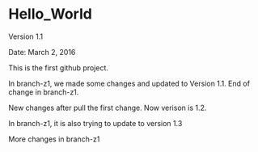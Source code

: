 ﻿# Hello_World

Version 1.1

Date: March 2, 2016

This is the first github project.

In branch-z1, we made some changes and updated to Version 1.1.
End of change in branch-z1.

New changes after pull the first change. Now verison is 1.2.

In branch-z1, it is also trying to update to version 1.3

More changes in branch-z1
